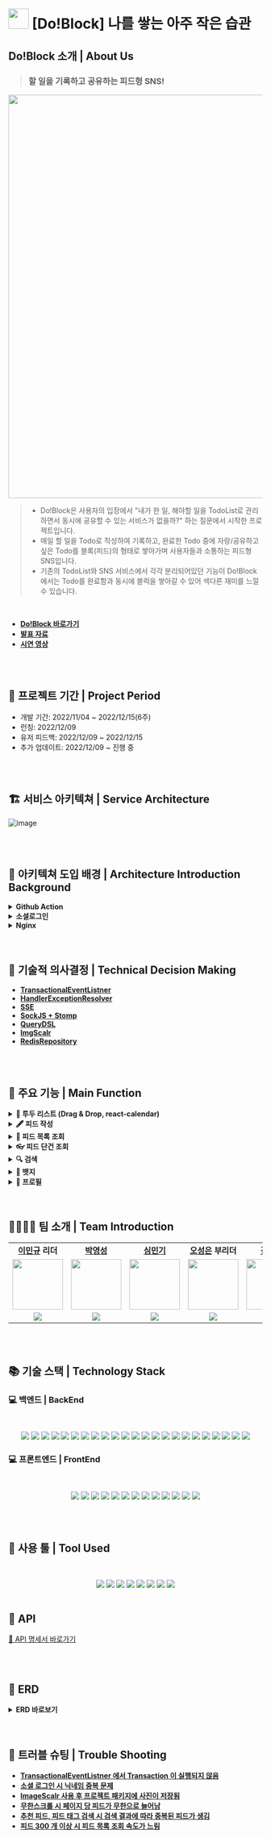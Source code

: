 # <img src="https://user-images.githubusercontent.com/108126419/207803210-3720fca9-3c05-43fe-a662-bd619bf1ce14.jpg" width="40">&nbsp;[Do!Block] 나를 쌓는 아주 작은 습관

## Do!Block 소개 | About Us

>###  할 일을 기록하고 공유하는 피드형 SNS! <br>

<img src="https://user-images.githubusercontent.com/108126419/207803730-a2a90832-b6d3-4948-8895-7385382cb9ec.png" width="800">

> - Do!Block은 사용자의 입장에서 "내가 한 일, 해야할 일을 TodoList로 관리하면서 동시에 공유할 수 있는 서비스가 없을까?" 하는 질문에서 시작한 프로젝트입니다.<br>
> - 매일 할 일을 Todo로 작성하여 기록하고, 완료한 Todo 중에 자랑/공유하고 싶은 Todo를 블록(피드)의 형태로 쌓아가며 사용자들과 소통하는 피드형 SNS입니다.<br>
> - 기존의 TodoList와 SNS 서비스에서 각각 분리되어있던 기능이 Do!Block에서는 Todo를 완료함과 동시에 블럭을 쌓아갈 수 있어 색다른 재미를 느낄 수 있습니다. 
<br>

- **[Do!Block 바로가기](https://www.doblock.shop/)<br>**
- **[발표 자료](https://www.miricanvas.com/v/11mzz4j)<br>**
- **[시연 영상](https://youtu.be/ndHV3PM1TOA)<br>**

<br>
<br>

## 📆 프로젝트 기간 | Project Period <br>

<ul>
  <li>개발 기간: 2022/11/04 ~ 2022/12/15(6주)</li>
  <li>런칭: 2022/12/09</li>
  <li>유저 피드백: 2022/12/09 ~ 2022/12/15</li>
  <li>추가 업데이트: 2022/12/09 ~ 진행 중</li>
</ul>


<br>
<br>

## 🏗 서비스 아키텍쳐 | Service Architecture<br>

![image](https://user-images.githubusercontent.com/108126419/207886272-d38c3b62-2427-4e38-9813-d57b04ded842.png)

<br>
<br>

## 📖 아키텍쳐 도입 배경 | Architecture Introduction Background<br>
<details> 
  <summary><strong>Github Action</strong></summary><br>
  <li> 배포는 반복작업이기 때문에 CI/CD 구축 당시 구축된 환경에서 팀원들이 개발에만 집중할 수 있게 만드려는 것이 우리의 중점 과제이다.</li>
  <li> 선택지로는 Genkins Travis, Github Action이 있다. 그런데 Genkins와 Travis는 EC2서버 2대로 CI & CD를 구축해야한다.</li>
  <li> Git Action은 하나의 EC2 서버로 CI/CD구축이 가능하여 비용면에서 경제적이다.</li>
  <li> 어플리케이션의 규모가 커질수록 빌드, 배포 시간이 길어지는데 Github를 사용하여 프로젝트를 진행하는 과정에서 Github Action으로 자동화시키는 방법은 구축하기 쉬우면서도 추후에 시간낭비를 막을 수 있다고 판단했다..</li>
  <li> 비용, 시간, 난이도를 고려하여 현재 프로젝트에 가장 적합하다고 생각해 Github Action을 사용하여 배포환경을 구축했다.</li>
</details>
<details> 
  <summary><strong>소셜로그인</strong></summary><br>
  <li> 사용자의 관점에서 소셜 로그인은 번거로운 회원 가입 절차 없이 서비스를 이용할 수 있는 방법이다.</li>
  <li> 개발자의 입장에서 소셜 로그인은 사용자 확인을 간소화함과 동시에 보증된 소셜서비스에 인증/인가를 맡겨 사용자의 데이터에 안정적으로 접근할 수 있는 방법이다.</li>
  <li> 소셜 로그인 중 가장 접근성이 좋다고 판단하는 3사인 카카오, 네이버, 구글을 선택하여 진행하였다.</li>
  <li> Apple은 비용(1년간 약 12만원)이 발생하고, Github는 일반 사용자의 접근성이 떨어진다는 판단을 하였다.</li>
  <li> 결론적으로 사용자가 일반 로그인뿐만 아니라 카카오, 네이버, 구글로 소셜로그인을 할 수 있도록 유도하여 서비스에 접근성을 편리하게 하였다.</li>
</details>
<details> 
  <summary><strong>Nginx</strong></summary><br>
  <li> 웹서버를 운영할 수 있는 오픈 소스 서버 기술로는 Apache와 Nginx가 있다.</li>
  <li> Apache는 모든 OS에서 실행되어 호환성이 좋고 타 소프트웨어와의 문서화 및 통합 지원에 이점이 있지만, 웹 트래픽이 많아질 경우 여러 요청을 동시에 처리하기 어려운 단점이 있다.</li>
  <li> Nginx는 Apache의 웹서버 성능 제한을 해결할 수 있고, 확장성이 좋다. 또한 Ram/CPU 사용량 및 대기 시간 측면에서 높고 변동하는 데이터 로드를 더 쉽게 예측이 가능하다.</li>
  <li> 그래서 프로젝트의 규모를 고려하여 가벼우면서도 서비스의 확장이 가능하고 성능이 뛰어난 Nginx를 사용하였다.</li>
</details>

<br>
<br>

## 🎯 기술적 의사결정 | Technical Decision Making

- **[TransactionalEventListner](https://github.com/Hanghae99-DoBlock/BE/wiki/TransactionalEventListner)<br>**
- **[HandlerExceptionResolver](https://github.com/Hanghae99-DoBlock/BE/wiki/HandlerExceptionResolver)<br>**
- **[SSE](https://github.com/Hanghae99-DoBlock/BE/wiki/SSE)<br>**
- **[SockJS + Stomp](https://github.com/Hanghae99-DoBlock/BE/wiki/SockJS---Stomp)<br>**
- **[QueryDSL](https://github.com/Hanghae99-DoBlock/BE/wiki/QueryDSL)<br>**
- **[ImgScalr](https://github.com/Hanghae99-DoBlock/BE/wiki/ImgScalr)<br>**
- **[RedisRepository](https://github.com/Hanghae99-DoBlock/BE/wiki/RedisRepository)<br>**

<br>
<br>

## 💎 주요 기능 | Main Function

<details>

  <summary><strong>📆 투두 리스트 (Drag & Drop, react-calendar)</strong></summary>

  <br/>

  <ul>
    <li>날짜별 투두 작성, 수정, 삭제, 조회</li>
    <li>드래그 앤 드롭</li>

<br>

  <img src="https://user-images.githubusercontent.com/108126419/207830787-d9e4711e-5cd4-4a8b-b526-0db0decb52bd.png" width="300">
  <img src="https://user-images.githubusercontent.com/108126419/207831025-333c96f3-f90c-4aac-b465-3677ac9e4711.png" width="302">
<br>
<br>
  <img src="https://user-images.githubusercontent.com/108126419/207831237-fd0b7099-2a1c-4db4-854b-aa80c8866350.png" width="300">
  <img src="https://user-images.githubusercontent.com/108126419/207832697-66c401a0-b5a7-4bbc-a104-05db3e2b4a47.png" width="301.5">

<br>

  </ul>

</details>

<details>

  <summary><strong>🖋 피드 작성</strong></summary>

  <br/>

  <ul>

<li>완료된 투두 목록만 투두 선택창에 불러오기</li>
<li>태그 추가하기</li>
<li>최대 4장까지 사진 업로드 가능</li>
<li>피드에 적용될 컬러 선택 가능</li>
  <br/>

  <img src="https://user-images.githubusercontent.com/108126419/207832276-2dfc3ba6-a396-48b8-a891-e1f795cb222e.png" width="301">
  <img src="https://user-images.githubusercontent.com/108126419/207832354-ed0c11ed-7ebe-4aac-ae90-ad09d6d59d3c.png" width="300">

  </ul>

</details>

<details>

  <summary><strong> 👀 피드 목록 조회</strong></summary>

  <br/>

  <ul>

  <li>추천 피드</li>
    - 선택한 관심사 태그를 바탕으로 게시글을 보여줌 <br>
    - 선택한 관심사 태그가 없다면 관심사 선택 페이지로 유도 <br>
    - 추천 태그를 선택하거나 커스텀 태그를 만들어 선택할 수 있음
  <li>팔로잉 피드</li>
    - 팔로우한 사람의 게시글과 자신의 게시글을 조회할 수 있음 <br>
  <li>무한 스크롤</li>
    - 게시글을 5개씩 불러옴 <br>
    <br/>

<img src="https://user-images.githubusercontent.com/108126419/207832626-c19d5b99-fda0-4842-8d10-f417acf9fdd5.png" width="300">
<img src="https://user-images.githubusercontent.com/108126419/207833056-bb358093-6891-4ef0-a14f-7bedfa93596b.png" width="300">
<br>
<br>
<img src="https://user-images.githubusercontent.com/108126419/207833122-9c678013-113e-4d32-a14d-7b3382f6e9f1.png" width="300">
<img src="https://user-images.githubusercontent.com/108126419/207835078-a7f1d80c-4d19-4911-a55f-d535237a7324.PNG" width="300.5">

  </ul>

</details>

<details>

  <summary><strong>👓 피드 단건 조회</strong></summary>

<br/>

<ul>
  <li>게시글 수정, 삭제</li>
  <li>이미지 페이지네이션</li>
  <li>태그를 눌러 검색할 수 있음</li>
  <li>댓글 작성, 수정, 삭제</li>
  <li>리액션</li>
  <br />

<img src="https://user-images.githubusercontent.com/108126419/207833299-2b9b3b94-1961-4ab0-b6e1-309520093e2d.png" width="300">
<img src="https://user-images.githubusercontent.com/108126419/207833360-ec6fb20b-b646-486f-b98b-734fd25db5a1.png" width="300">
<br>
<br>
<img src="https://user-images.githubusercontent.com/108126419/207833419-6c9c8b26-683f-4ef1-bf30-ad4149c16003.png" width="300">
<img src="https://user-images.githubusercontent.com/108126419/207834561-77cdb0dd-3f3a-4f7c-a504-aa8d3d971e3d.PNG" width="301">

</ul>

</details>

<details>

  <summary><strong>🔍 검색</strong></summary>

  <br/>

  <ul>

<li>태그 검색/ 유저찾기 검색 구분하여 검색가능</li>
<li>항목 조회시 태그는 5개, 유저 찾기는 10개 단위로 무한스크롤 조회</li>
  <br/>    

<img src="https://user-images.githubusercontent.com/108126419/207835347-7e9e041b-111b-46fd-be8e-9a6083654bb4.png" width="300">
<img src="https://user-images.githubusercontent.com/108126419/207835462-e49fd69f-8154-413d-ae97-1a46653faddb.png" width="300">
  <br>

  </ul>

</details>

<details>

  <summary><strong>🥇 뱃지</strong></summary>

  <br/>

  <ul>

  <li>대표 뱃지 설정</li>
    <br/>

<img src="https://user-images.githubusercontent.com/108126419/207835720-bfaf48d6-fdc3-4269-b263-00a5c30e50b4.png" width="300">
<img src="https://user-images.githubusercontent.com/108126419/207835773-e8b82b84-5991-4627-adf0-5e5c7dd2fffe.png" width="300.5">

  </ul>

</details>

<details>

  <summary><strong>🙋 프로필</strong></summary>

  <br/>

  <ul>

  <li>내가 획득한 뱃지 보기(swiper)</li>
  <li>회원 정보 수정(닉네임/프로필 사진/비밀번호)</li>
  <li>관심사 설정</li>
  <li>팔로우/언팔로우 기능</li>
  <li>로그아웃</li>
  <li>내가 쌓은 블럭(내가 작성한 피드 모아보기)</li>
  <br/>

<img src="https://user-images.githubusercontent.com/108126419/207835912-86a3aaef-62ed-466c-a650-089ba04f3450.png" width="300">
<img src="https://user-images.githubusercontent.com/108126419/207835973-e66a78df-6992-4cd2-8c3a-b1be80eec52c.png" width="300">
<br>
<br>
<img src="https://user-images.githubusercontent.com/108126419/207836062-78e849ae-2a80-4775-a78d-08089bea2bf0.png" width="301">
<img src="https://user-images.githubusercontent.com/108126419/207836115-5052586b-69f7-4b95-87cd-30b612aabf2b.png" width="300">
<br>
<br>
<img src="https://user-images.githubusercontent.com/108126419/207836729-2da0100d-aad4-4e98-9847-412017d1bc6f.PNG" width="303">
<img src="https://user-images.githubusercontent.com/108126419/207836168-061dfd5f-7bc4-4c13-bc3b-dba1e18c9541.png" width="300">

  </ul>

</details>

<br>
<br>

## 👨‍👩‍👧‍👦 팀 소개 | Team Introduction

<table>
   <tr>
    <td align="center"><b><a href="https://github.com/Ming-gry">이민규</a> 리더</b></td>
    <td align="center"><b><a href="https://github.com/youngsungpark">박영성</a></b></td>
    <td align="center"><b><a href="https://github.com/shiminki">심민기</a></b></td>
    <td align="center"><b><a href="https://github.com/ose1012">오성은</a> 부리더</b></td>
    <td align="center"><b><a href="https://github.com/NyeongDev">김민영</a></b></td>
    <td align="center"><b><a href="https://github.com/Yeonwoo-Ga">가연우</a></b></td>
  </tr>
  <tr>
     <td align="center"><a href="https://github.com/Ming-gry"><img src="https://avatars.githubusercontent.com/u/113870305?v=4" width="100px" /></a></td>
     <td align="center"><a href="https://github.com/youngsungpark"><img src="https://avatars.githubusercontent.com/u/108126419?v=4" width="100px" /></a></td>
     <td align="center"><a href="https://github.com/shiminki"><img src="https://user-images.githubusercontent.com/79740505/161509182-6a56457f-b0e6-45f0-b40e-d95cbf48619c.png" width="100px" /></a></td>
     <td align="center"><a href="https://github.com/ose1012"><img src="https://avatars.githubusercontent.com/u/67879917?v=4" width="100px" /></a></td>
    <td align="center"><a href="https://github.com/NyeongDev"><img src="https://avatars.githubusercontent.com/u/110284486?v=4" width="100px" /></a></td>
    <td align="center"><a href="https://github.com/Yeonwoo-Ga"><img src="https://avatars.githubusercontent.com/u/100272045?v=4" width="100px" /></a></td>

  </tr>
  <tr>
     <td align="center"><b><img src="https://img.shields.io/badge/Back end-fcfd82?style=for-the-badge&logo=&logoColor=white"></b></td>
    <td align="center"><b><img src="https://img.shields.io/badge/Back end-fcfd82?style=for-the-badge&logo=&logoColor=white"></b></td>
    <td align="center"><b><img src="https://img.shields.io/badge/Back end-fcfd82?style=for-the-badge&logo=&logoColor=white"></b></td>
    <td align="center"><b><img src="https://img.shields.io/badge/front end-fcfd82?style=for-the-badge&logo=&logoColor=white"></b></td>
    <td align="center"><b><img src="https://img.shields.io/badge/front end-fcfd82?style=for-the-badge&logo=&logoColor=white"></b></td>
    <td align="center"><b><img src="https://img.shields.io/badge/front end-fcfd82?style=for-the-badge&logo=&logoColor=white"></b></td>
  </tr>
</table>

<br>
<br>

## 📚 기술 스택 | Technology Stack

### 💻 백엔드 | BackEnd

<br>

 <p align="center">
 <img src="https://img.shields.io/badge/java-007396?style=for-the-badge&logo=java&logoColor=white"> 
 <img src="https://img.shields.io/badge/Spring-6DB33F?style=for-the-badge&logo=Spring&logoColor=white">
 <img src="https://img.shields.io/badge/-Springboot-6DB33F?style=for-the-badge&logo=Springboot&logoColor=white">
 <img src="https://img.shields.io/badge/Spring Data JPA-6DB33F?style=for-the-badge&logoColor=white">
 <img src="https://img.shields.io/badge/Spring Security-6DB33F?style=for-the-badge&logo=Spring Security&logoColor=white">
 <img src="https://img.shields.io/badge/MySQL-4479A1?style=for-the-badge&logo=MySQL&logoColor=white">
 <img src="https://img.shields.io/badge/NGINX-009639?style=for-the-badge&logo=NGINX&logoColor=white">
 <img src="https://img.shields.io/badge/GitHub Actions-2088FF?style=for-the-badge&logo=GitHub Actions&logoColor=white">
 <img src="https://img.shields.io/badge/QueryDsl-2088FF?style=for-the-badge&logo=&logoColor=white">
 <img src="https://img.shields.io/badge/Redis-DC382D?style=for-the-badge&logo=Redis&logoColor=white">
 <img src="https://img.shields.io/badge/sse-000000?style=for-the-badge&logoColor=white">
 <img src="https://img.shields.io/badge/Sock.js-000000?style=for-the-badge&logo=Sock.js&logoColor=white"/>
 <img src="https://img.shields.io/badge/Stomp-000000?style=for-the-badge&logo=Stomp&logoColor=white"/>
 <img src="https://img.shields.io/badge/Amazon S3-569A31?style=for-the-badge&logo=Amazon S3&logoColor=white">
 <img src="https://img.shields.io/badge/Amazon EC2-FF9900?style=for-the-badge&logo=Amazon EC2&logoColor=white">
 <img src="https://img.shields.io/badge/Amazon RDS-527FFF?style=for-the-badge&logo=Amazon RDS&logoColor=white">
 <img src="https://img.shields.io/badge/Amazon CodeDeploy-8A2BE2?style=for-the-badge&logoColor=white">
 <img src="https://img.shields.io/badge/Gabia-00498c?style=for-the-badge&&logoColor=white">
 <img src="https://img.shields.io/badge/SSL-721412?style=for-the-badge&logo=SSL&logoColor=white">
 <img src="https://img.shields.io/badge/Certbot-D30000?style=for-the-badge&logoColor=white">
 <img src="https://img.shields.io/badge/kakao login-FFCD00?style=for-the-badge&logo=kakao&logoColor=black">   
 <img src="https://img.shields.io/badge/google login-4285F4?style=for-the-badge&logo=google&logoColor=white">
 <img src="https://img.shields.io/badge/naver login-03C75A?style=for-the-badge&logo=naver&logoColor=white">

 </p>

### 💻 프론트엔드 | FrontEnd

<br>

<p align="center">
  <img src="https://img.shields.io/badge/HTML5-E34F26?style=for-the-badge&logo=HTML5&logoColor=white">
  <img src="https://img.shields.io/badge/CSS3-1572B6?style=for-the-badge&logo=CSS3&logoColor=white">
  <img src="https://img.shields.io/badge/JavaScript-F7DF1E?style=for-the-badge&logo=JavaScript&logoColor=white">
  <img src="https://img.shields.io/badge/React-61DAFB?style=for-the-badge&logo=React&logoColor=white">
  <img src="https://img.shields.io/badge/Yarn-2C8EBB?style=for-the-badge&logo=Yarn&logoColor=white">
  <img src="https://img.shields.io/badge/Axios-5A29E4?style=for-the-badge&logo=Axios&logoColor=white">
  <img src="https://img.shields.io/badge/styled components-DB7093?style=for-the-badge&logo=styled components&logoColor=white">
  <img src="https://img.shields.io/badge/cloudtype-000000?style=for-the-badge&logoColor=white"/>
  <img src="https://img.shields.io/badge/.ENV-ECD53F?style=for-the-badge&logo=.ENV&logoColor=white">
  <img src="https://img.shields.io/badge/ReduxToolkit-764ABC?style=for-the-badge&logo=ReduxToolkit&logoColor=white">
  <img src="https://img.shields.io/badge/kakao login-FFCD00?style=for-the-badge&logo=kakao&logoColor=black">   
  <img src="https://img.shields.io/badge/google login-4285F4?style=for-the-badge&logo=google&logoColor=white">
  <img src="https://img.shields.io/badge/naver login-03C75A?style=for-the-badge&logo=naver&logoColor=white">

</p>

<br>
<br>

## 🔧 사용 툴 | Tool Used

<br>

<p align="center">
  <img src="https://img.shields.io/badge/GitHub-181717?style=for-the-badge&logo=GitHub&logoColor=white"/>
  <img src="https://img.shields.io/badge/Git-F05032?style=for-the-badge&logo=Git&logoColor=white"/>
  <img src="https://img.shields.io/badge/Sourcetree-0052CC?style=for-the-badge&logo=Sourcetree&logoColor=white"/>
  <img src="https://img.shields.io/badge/Slack-4A154B?style=for-the-badge&logo=Slack&logoColor=white"/>
  <img src="https://img.shields.io/badge/Notion-000000?style=for-the-badge&logo=Notion&logoColor=white">
  <img src="https://img.shields.io/badge/Figma-F24E1E?style=for-the-badge&logo=Figma&logoColor=white">
  <img src="https://img.shields.io/badge/IntelliJ IDEA-000000?style=for-the-badge&logo=IntelliJ IDEA&logoColor=white"/>
  <img src="https://img.shields.io/badge/Postman-FF6C37?style=for-the-badge&logo=Postman&logoColor=white"/>

<br>
<br>

## 📜 API


[📃 API 명세서 바로가기](https://legendary-scaffold-c21.notion.site/a7f31d0b36c344ed9cb4b9d89ce5a18c?v=56734b61f9264de9ab271b251c76eaa0)


<br>
<br>

## 🔐 ERD

<details>

  <summary><strong> ERD 바로보기</strong></summary>
  <img src="https://user-images.githubusercontent.com/108126419/207908436-40ecc746-c423-49ad-b33f-dfef34737359.png">

</details>

<br>
<br>

## 🚀 트러블 슈팅 | Trouble Shooting

- **[TransactionalEventListner 에서 Transaction 이 실행되지 않음](https://github.com/Hanghae99-DoBlock/BE/wiki/TransactionalEventListner-%EC%97%90%EC%84%9C-Transaction-%EC%9D%B4-%EC%8B%A4%ED%96%89%EB%90%98%EC%A7%80-%EC%95%8A%EC%9D%8C)<br>**
- **[소셜 로그인 시 닉네임 중복 문제](https://github.com/Hanghae99-DoBlock/BE/wiki/%EC%86%8C%EC%85%9C-%EB%A1%9C%EA%B7%B8%EC%9D%B8-%EC%8B%9C-%EB%8B%89%EB%84%A4%EC%9E%84-%EC%A4%91%EB%B3%B5-%EB%AC%B8%EC%A0%9C)<br>**
- **[ImageScalr 사용 후 프로젝트 패키지에 사진이 저장됨](https://github.com/Hanghae99-DoBlock/BE/wiki/ImageScalr-%EC%82%AC%EC%9A%A9-%ED%9B%84-%ED%94%84%EB%A1%9C%EC%A0%9D%ED%8A%B8-%ED%8C%A8%ED%82%A4%EC%A7%80%EC%97%90-%EC%82%AC%EC%A7%84%EC%9D%B4-%EC%A0%80%EC%9E%A5%EB%90%A8)<br>**
- **[무한스크롤 시 페이지 당 피드가 무한으로 늘어남](https://github.com/Hanghae99-DoBlock/BE/wiki/%EB%AC%B4%ED%95%9C%EC%8A%A4%ED%81%AC%EB%A1%A4-%EC%8B%9C-%ED%8E%98%EC%9D%B4%EC%A7%80-%EB%8B%B9-%ED%94%BC%EB%93%9C%EA%B0%80-%EB%AC%B4%ED%95%9C%EC%9C%BC%EB%A1%9C-%EB%8A%98%EC%96%B4%EB%82%A8)<br>**
- **[추천 피드, 피드 태그 검색 시 검색 결과에 따라 중복된 피드가 생김](https://github.com/Hanghae99-DoBlock/BE/wiki/%EC%B6%94%EC%B2%9C-%ED%94%BC%EB%93%9C,-%ED%94%BC%EB%93%9C-%ED%83%9C%EA%B7%B8-%EA%B2%80%EC%83%89-%EC%8B%9C-%EA%B2%80%EC%83%89-%EA%B2%B0%EA%B3%BC%EC%97%90-%EB%94%B0%EB%9D%BC-%EC%A4%91%EB%B3%B5%EB%90%9C-%ED%94%BC%EB%93%9C%EA%B0%80-%EC%83%9D%EA%B9%80)<br>**
- **[피드 300 개 이상 시 피드 목록 조회 속도가 느림](https://github.com/Hanghae99-DoBlock/BE/wiki/%ED%94%BC%EB%93%9C-300-%EA%B0%9C-%EC%9D%B4%EC%83%81-%EC%8B%9C-%ED%94%BC%EB%93%9C-%EB%AA%A9%EB%A1%9D-%EC%A1%B0%ED%9A%8C-%EC%86%8D%EB%8F%84%EA%B0%80-%EB%8A%90%EB%A6%BC)<br>**